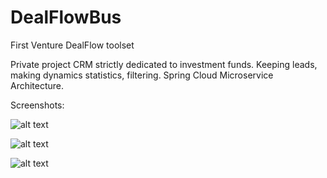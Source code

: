 # DealFlowBus
First Venture DealFlow toolset


Private project CRM strictly dedicated to investment funds. Keeping leads, making dynamics statistics, filtering. Spring Cloud Microservice Architecture. 

Screenshots:

![alt text](https://i.imgur.com/y51YN7l.png)

![alt text](https://i.imgur.com/v5iFlAU.png)

![alt text](https://i.imgur.com/IiiiIyV.png)
